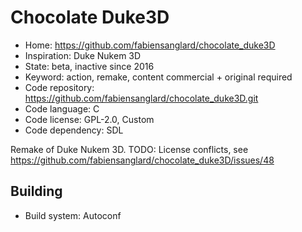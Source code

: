 # Chocolate Duke3D

- Home: https://github.com/fabiensanglard/chocolate_duke3D
- Inspiration: Duke Nukem 3D
- State: beta, inactive since 2016
- Keyword: action, remake, content commercial + original required
- Code repository: https://github.com/fabiensanglard/chocolate_duke3D.git
- Code language: C
- Code license: GPL-2.0, Custom
- Code dependency: SDL

Remake of Duke Nukem 3D.
TODO: License conflicts, see https://github.com/fabiensanglard/chocolate_duke3D/issues/48

## Building

- Build system: Autoconf
